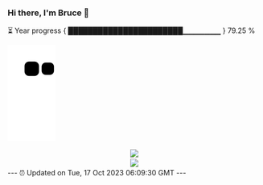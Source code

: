 ### Hi there, I'm Bruce 👋
⏳ Year progress { ███████████████████████▁▁▁▁▁▁▁ } 79.25 %

![](https://raw.githubusercontent.com/Swiftie13st/Swiftie13st/main/assets/github-contribution-grid-snake.svg)


<div align="center"> <img src="https://metrics.lecoq.io/Swiftie13st?template=classic&config.timezone=Asia%2FShanghai"> </div>

<div align="center"> <img src="https://github-readme-streak-stats.herokuapp.com/?user=Swiftie13st" /> </div>
---
⏰ Updated on Tue, 17 Oct 2023 06:09:30 GMT
---

